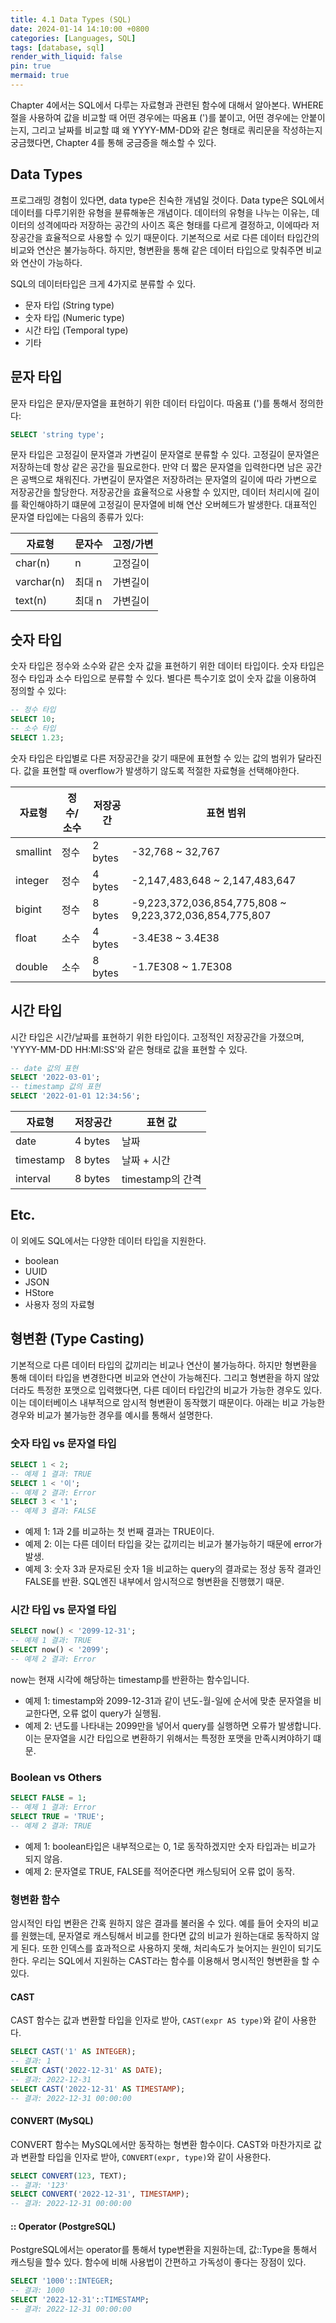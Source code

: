 ```yaml
---
title: 4.1 Data Types (SQL)
date: 2024-01-14 14:10:00 +0800
categories: [Languages, SQL]
tags: [database, sql]
render_with_liquid: false
pin: true
mermaid: true
---
```


Chapter 4에서는 SQL에서 다루는 자료형과 관련된 함수에 대해서 알아본다. WHERE절을 사용하여 값을 비교할 때 어떤 경우에는 따옴표 (')를 붙이고, 어떤 경우에는 안붙이는지, 그리고 날짜를 비교할 떄 왜 YYYY-MM-DD와 같은 형태로 쿼리문을 작성하는지 궁금했다면, Chapter 4를 통해 궁금증을 해소할 수 있다.

## Data Types
프로그래밍 경험이 있다면, data type은 친숙한 개념일 것이다. Data type은 SQL에서 데이터를 다루기위한 유형을 뷴류해놓은 개념이다. 데이터의 유형을 나누는 이유는, 데이터의 성격에따라 저장하는 공간의 사이즈 혹은 형태를 다르게 결정하고, 이에따라 저장공간을 효율적으로 사용할 수 있기 때문이다. 기본적으로 서로 다른 데이터 타입간의 비교와 연산은 불가능하다. 하지만, 형변환을 통해 같은 데이터 타입으로 맞춰주면 비교와 연산이 가능하다.

SQL의 데이터타입은 크게 4가지로 분류할 수 있다.

- 문자 타입 (String type)
- 숫자 타입 (Numeric type)
- 시간 타입 (Temporal type)
- 기타

## 문자 타입

문자 타입은 문자/문자열을 표현하기 위한 데이터 타입이다. 따옴표 (')를 통해서 정의한다:

``` sql
SELECT 'string type';
```

문자 타입은 고정길이 문자열과 가변길이 문자열로 분류할 수 있다. 고정길이 문자열은 저장하는데 항상 같은 공간을 필요로한다. 만약 더 짧은 문자열을 입력한다면 남은 공간은 공백으로 채워진다. 가변길이 문자열은 저장하려는 문자열의 길이에 따라 가변으로 저장공간을 할당한다. 저장공간을 효율적으로 사용할 수 있지만, 데이터 처리시에 길이를 확인해야하기 떄문에 고정길이 문자열에 비해 연산 오버헤드가 발생한다. 대표적인 문자열 타입에는 다음의 종류가 있다:

|자료형       |문자수 |고정/가변 |
|-----------|------|--------|
|char(n)    |n     |고정길이  |
|varchar(n) |최대 n |가변길이  |
|text(n)    |최대 n |가변길이  |

## 숫자 타입

숫자 타입은 정수와 소수와 같은 숫자 값을 표현하기 위한 데이터 타입이다. 숫자 타입은 정수 타입과 소수 타입으로 분류할 수 있다. 별다른 특수기호 없이 숫자 값을 이용하여 정의할 수 있다:

``` sql
-- 정수 타입
SELECT 10;
-- 소수 타입
SELECT 1.23;
```

숫자 타입은 타입별로 다른 저장공간을 갖기 때문에 표현할 수 있는 값의 범위가 달라진다. 값을 표현할 때 overflow가 발생하기 않도록 적절한 자료형을 선택해야한다. 

|자료형     |정수/소수 |저장공간  |표현 범위                                                |
|---------|--------|--------|-------------------------------------------------------|
|smallint |정수     |2 bytes |-32,768 ~ 32,767                                       |
|integer  |정수     |4 bytes |-2,147,483,648 ~ 2,147,483,647                         |
|bigint   |정수     |8 bytes |-9,223,372,036,854,775,808 ~ 9,223,372,036,854,775,807 |
|float    |소수     |4 bytes |-3.4E38 ~ 3.4E38                                       |
|double   |소수     |8 bytes |-1.7E308 ~ 1.7E308                                     |


## 시간 타입

시간 타입은 시간/날짜를 표현하기 위한 타입이다. 고정적인 저장공간을 가졌으며, 'YYYY-MM-DD HH:MI:SS'와 같은 형태로 값을 표현할 수 있다.

``` sql
-- date 값의 표현
SELECT '2022-03-01';
-- timestamp 값의 표현
SELECT '2022-01-01 12:34:56';
```

|자료형      |저장공간  |표현 값          |
|----------|--------|---------------|
|date      |4 bytes |날짜            |
|timestamp |8 bytes |날짜 + 시간      |
|interval  |8 bytes |timestamp의 간격 |


## Etc.

이 외에도 SQL에서는 다양한 데이터 타입을 지원한다.

- boolean
- UUID
- JSON
- HStore
- 사용자 정의 자료형


## 형변환 (Type Casting)

기본적으로 다른 데이터 타입의 값끼리는 비교나 연산이 불가능하다. 하지만 형변환을 통해 데이터 타입을 변경한다면 비교와 연산이 가능해진다. 그리고 형변환을 하지 않았더라도 특정한 포맷으로 입력했다면, 다른 데이터 타입간의 비교가 가능한 경우도 있다. 이는 데이터베이스 내부적으로 암시적 형변환이 동작했기 때문이다. 아래는 비교 가능한 경우와 비교가 불가능한 경우를 예시를 통해서 설명한다.

### 숫자 타입 vs 문자열 타입

``` sql
SELECT 1 < 2;
-- 예제 1 결과: TRUE
SELECT 1 < '이';
-- 예제 2 결과: Error
SELECT 3 < '1';
-- 예제 3 결과: FALSE
```

- 예제 1: 1과 2를 비교하는 첫 번째 결과는 TRUE이다.
- 예제 2: 이는 다른 데이터 타입을 갖는 값끼리는 비교가 불가능하기 때문에 error가 발생.
- 예제 3: 숫자 3과 문자로된 숫자 1을 비교하는 query의 결과로는 정상 동작 결과인 FALSE를 반환. SQL엔진 내부에서 암시적으로 형변환을 진행했기 때문.

### 시간 타입 vs 문자열 타입

``` sql
SELECT now() < '2099-12-31';
-- 예제 1 결과: TRUE
SELECT now() < '2099'; 
-- 예제 2 결과: Error
```

now는 현재 시각에 해당하는 timestamp를 반환하는 함수입니다.

- 예제 1: timestamp와 2099-12-31과 같이 년도-월-일에 순서에 맞춘 문자열을 비교한다면, 오류 없이 query가 실행됨.
- 예제 2: 년도를 나타내는 2099만을 넣어서 query를 실행하면 오류가 발생합니다. 이는 문자열을 시간 타입으로 변환하기 위해서는 특정한 포맷을 만족시켜야하기 떄문.

### Boolean vs Others

``` sql
SELECT FALSE = 1;
-- 예제 1 결과: Error
SELECT TRUE = 'TRUE';
-- 예제 2 결과: TRUE
```

- 예제 1: boolean타입은 내부적으로는 0, 1로 동작하겠지만 숫자 타입과는 비교가 되지 않음.
- 예제 2: 문자열로 TRUE, FALSE를 적어준다면 캐스팅되어 오류 없이 동작.

### 형변환 함수
암시적인 타입 변환은 간혹 원하지 않은 결과를 불러올 수 있다. 예를 들어 숫자의 비교를 원했는데, 문자열로 캐스팅해서 비교를 한다면 값의 비교가 원하는대로 동작하지 않게 된다. 또한 인덱스를 효과적으로 사용하지 못해, 처리속도가 늦어지는 원인이 되기도 한다. 우리는 SQL에서 지원하는 CAST라는 함수를 이용해서 명시적인 형변환을 할 수 있다.

#### CAST
CAST 함수는 값과 변환할 타입을 인자로 받아, `CAST(expr AS type)`와 같이 사용한다.

```sql
SELECT CAST('1' AS INTEGER);
-- 결과: 1
SELECT CAST('2022-12-31' AS DATE);
-- 결과: 2022-12-31
SELECT CAST('2022-12-31' AS TIMESTAMP);
-- 결과: 2022-12-31 00:00:00
```

#### CONVERT (MySQL)
CONVERT 함수는 MySQL에서만 동작하는 형변환 함수이다. CAST와 마찬가지로 값과 변환할 타입을 인자로 받아, `CONVERT(expr, type)`와 같이 사용한다.

```sql
SELECT CONVERT(123, TEXT);
-- 결과: '123'
SELECT CONVERT('2022-12-31', TIMESTAMP);
-- 결과: 2022-12-31 00:00:00
```

#### :: Operator (PostgreSQL)

PostgreSQL에서는 operator를 통해서 type변환을 지원하는데, 값::Type을 통해서 캐스팅을 할수 있다. 함수에 비해 사용법이 간편하고 가독성이 좋다는 장점이 있다.

``` sql
SELECT '1000'::INTEGER;
-- 결과: 1000
SELECT '2022-12-31'::TIMESTAMP;
-- 결과: 2022-12-31 00:00:00
```

